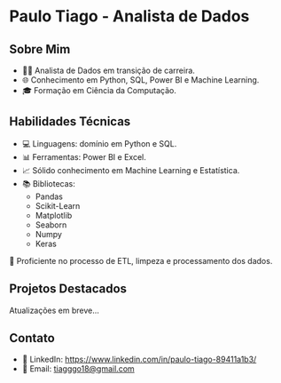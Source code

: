 # Paulo Tiago - Analista de Dados

## Sobre Mim

- 👨‍💼 Analista de Dados em transição de carreira.
- 🌐 Conhecimento em Python, SQL, Power BI e Machine Learning.
- 🎓 Formação em Ciência da Computação.

## Habilidades Técnicas

- 💻 Linguagens: domínio em Python e SQL.
- 📊 Ferramentas: Power BI e Excel.
- 📈 Sólido conhecimento em Machine Learning e Estatística.
- 📚 Bibliotecas: 
  - Pandas
  - Scikit-Learn
  - Matplotlib
  - Seaborn
  - Numpy
  - Keras
  
🔧 Proficiente no processo de ETL, limpeza e processamento dos dados.

## Projetos Destacados

Atualizações em breve...
<!--- - [Projeto de Análise de Dados](link para o projeto): Descrição breve --->

## Contato

- 💼 LinkedIn: https://www.linkedin.com/in/paulo-tiago-89411a1b3/
- 📧 Email: tiagggo18@gmail.com

<!---
PauloTiaggo/PauloTiaggo is a ✨ special ✨ repository because its `README.md` (this file) appears on your GitHub profile.
You can click the Preview link to take a look at your changes.
--->
